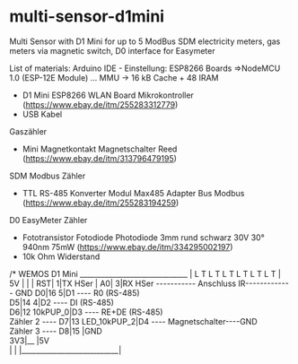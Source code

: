 # multi-sensor-d1mini
Multi Sensor with D1 Mini for up to 5 ModBus SDM electricity meters, gas meters via magnetic switch, D0 interface for Easymeter

List of materials:
Arduino IDE - Einstellung: ESP8266 Boards =>NodeMCU 1.0 (ESP-12E Module) ... MMU -> 16 kB Cache + 48 IRAM
- D1 Mini ESP8266 WLAN Board Mikrokontroller (https://www.ebay.de/itm/255283312779)
- USB Kabel

Gaszähler
- Mini Magnetkontakt Magnetschalter Reed  (https://www.ebay.de/itm/313796479195)

SDM Modbus Zähler
- TTL RS-485 Konverter Modul Max485 Adapter Bus Modbus (https://www.ebay.de/itm/255283194259)

D0 EasyMeter Zähler
- Fototransistor Fotodiode Photodiode 3mm rund schwarz 30V 30° 940nm 75mW (https://www.ebay.de/itm/334295002197)
- 10k Ohm Widerstand


/*  WEMOS D1 Mini
                     ______________________________
                    |   L T L T L T L T L T L T    |                 5V
                    |                              |                 |
                 RST|                             1|TX HSer          |
                  A0|                             3|RX HSer  ----------- Anschluss IR-------------  GND
                  D0|16                           5|D1 ----  R0  (RS-485)                 
                  D5|14                           4|D2 ----  DI  (RS-485)                
                  D6|12                    10kPUP_0|D3 ----  RE+DE (RS-485)             
   Zähler 2 ----  D7|13                LED_10kPUP_2|D4 ----  Magnetschalter----GND     
   Zähler 3 ----  D8|15                            |GND                                  
                 3V3|__                            |5V    
                       |                           |
                       |___________________________|
